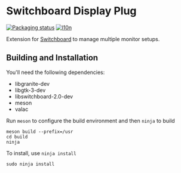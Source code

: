 # Switchboard Display Plug
[![Packaging status](https://repology.org/badge/tiny-repos/switchboard-plug-display.svg)](https://repology.org/metapackage/switchboard-plug-display)
[![l10n](https://l10n.elementary.io/widgets/switchboard/switchboard-plug-display/svg-badge.svg)](https://l10n.elementary.io/projects/switchboard/switchboard-plug-display)

Extension for [Switchboard](https://github.com/elementary/switchboard) to manage multiple monitor setups.

## Building and Installation

You'll need the following dependencies:

* libgranite-dev
* libgtk-3-dev
* libswitchboard-2.0-dev
* meson
* valac

Run `meson` to configure the build environment and then `ninja` to build

    meson build --prefix=/usr
    cd build
    ninja

To install, use `ninja install`

    sudo ninja install
